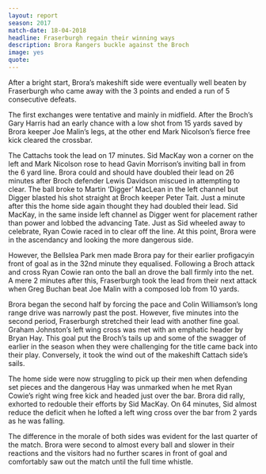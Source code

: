 ```yaml
---
layout: report
season: 2017
match-date: 18-04-2018
headline: Fraserburgh regain their winning ways
description: Brora Rangers buckle against the Broch
image: yes
quote:
---
```

After a bright start, Brora’s makeshift side were eventually well beaten by Fraserburgh who came away with the 3 points and ended a run of 5 consecutive defeats.

The first exchanges were tentative and mainly in midfield. After the Broch’s Gary Harris had an early chance with a low shot from 15 yards saved by Brora keeper Joe Malin’s legs, at the other end Mark Nicolson’s fierce free kick cleared the crossbar.

The Cattachs took the lead on 17 minutes. Sid MacKay won a corner on the left and Mark Nicolson rose to head Gavin Morrison’s inviting ball in from the 6 yard line. Brora could and should have doubled their lead on 26 minutes after Broch defender Lewis Davidson miscued in attempting to clear. The ball broke to Martin ‘Digger’ MacLean in the left channel but Digger blasted his shot straight at Broch keeper Peter Tait. Just a minute after this the home side again thought they had doubled their lead. Sid MacKay, in the same inside left channel as Digger went for placement rather than power and lobbed the advancing Tate. Just as Sid wheeled away to celebrate, Ryan Cowie raced in to clear off the line. At this point, Brora were in the ascendancy and looking the more dangerous side.

However, the Bellslea Park men made Brora pay for their earlier profigacyin front of goal as in the 32nd minute they equalised. Following a Broch attack and cross Ryan Cowie ran onto the ball an drove the ball firmly into the net. A mere 2 minutes after this, Fraserburgh took the lead from their next attack when Greg Buchan beat Joe Malin with a composed lob from 10 yards.

Brora began the second half by forcing the pace and Colin Williamson’s long range drive was narrowly past the post. However, five minutes into the second period, Fraserburgh stretched their lead with another fine goal. Graham Johnston’s left wing cross was met with an emphatic header by Bryan Hay. This goal put the Broch’s tails up and some of the swagger of earlier in the season when they were challenging for the title came back into their play. Conversely, it took the wind out of the makeshift Cattach side’s sails.

The home side were now struggling to pick up their men when defending set pieces and the dangerous Hay was unmarked when he met Ryan Cowie’s right wing free kick and headed just over the bar. Brora did rally, exhorted to redouble their efforts by Sid MacKay. On 64 minutes, Sid almost reduce the deficit when he lofted a left wing cross over the bar from 2 yards as he was falling.

The difference in the morale of both sides was evident for the last quarter of the match. Brora were second to almost every ball and slower in their reactions and the visitors had no further scares in front of goal and comfortably saw out the match until the full time whistle.
